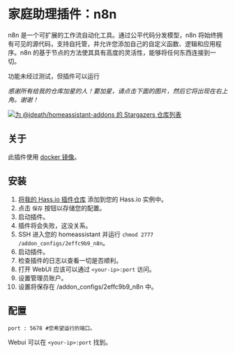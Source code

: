 # 家庭助理插件：n8n

n8n 是一个可扩展的工作流自动化工具。通过公平代码分发模型，n8n 将始终拥有可见的源代码，支持自托管，并允许您添加自己的自定义函数、逻辑和应用程序。n8n 的基于节点的方法使其具有高度的灵活性，能够将任何东西连接到一切。

功能未经过测试，但插件可以运行

_感谢所有给我的仓库加星的人！要加星，请点击下面的图片，然后它将出现在右上角。谢谢！_

[![为 @jdeath/homeassistant-addons 的 Stargazers 仓库列表](https://reporoster.com/stars/jdeath/homeassistant-addons)](https://github.com/jdeath/homeassistant-addons/stargazers)

## 关于

此插件使用 [docker 镜像](https://github.com/n8n-io/n8n)。

## 安装

1. [将我的 Hass.io 插件仓库][repository] 添加到您的 Hass.io 实例中。
2. 点击 `保存` 按钮以存储您的配置。
3. 启动插件。
4. 插件将会失败，这没关系。
5. SSH 进入您的 homeassistant 并运行 `chmod 2777 /addon_configs/2effc9b9_n8n`。
6. 启动插件。
7. 检查插件的日志以查看一切是否顺利。
8. 打开 WebUI 应该可以通过 `<your-ip>:port` 访问。
9. 设置管理员账户。
10. 设置将保存在 /addon_configs/2effc9b9_n8n 中。

## 配置

```
port : 5678 #您希望运行的端口。
```

Webui 可以在 `<your-ip>:port` 找到。

[repository]: https://github.com/jdeath/homeassistant-addons